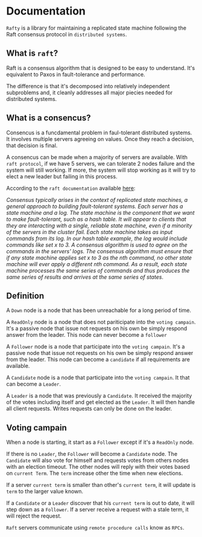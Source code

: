 # Documentation

`Rafty` is a library for maintaining a replicated state machine following the Raft consensus protocol in `distributed systems`.

## What is `raft`?

Raft is a consensus algorithm that is designed to be easy to understand. It's equivalent to Paxos in fault-tolerance and performance.

The difference is that it's decomposed into relatively independent subproblems and, it cleanly addresses all major piecies needed for distributed systems.

## What is a consencus?

Consencus is a funcdamental problem in faul-tolerant distributed systems. It involves multiple servers agreeing on values. Once they reach a decision, that decision is final.

A consencus can be made when a majority of servers are available. With `raft protocol`, if we have 5 servers, we can tolerate 2 nodes failure and the system will still working. If more, the system will stop working as it will try to elect a new leader but failing in this process.

According to the `raft documentation` available [here](https://raft.github.io/raft.pdf):

_Consensus typically arises in the context of replicated state machines, a general approach to building fault-tolerant systems. Each server has a state machine and a log. The state machine is the component that we want to make fault-tolerant, such as a hash table. It will appear to clients that they are interacting with a single, reliable state machine, even if a minority of the servers in the cluster fail. Each state machine takes as input commands from its log. In our hash table example, the log would include commands like set x to 3. A consensus algorithm is used to agree on the commands in the servers' logs. The consensus algorithm must ensure that if any state machine applies set x to 3 as the nth command, no other state machine will ever apply a different nth command. As a result, each state machine processes the same series of commands and thus produces the same series of results and arrives at the same series of states_.

## Definition

A `Down` node is a node that has been unreachable for a long period of time.

A `ReadOnly` node is a node that does not pariticipate into the `voting campain`. It's a passive node that issue not requests on his own be simply respond answer from the leader. This node can never become a `follower`

A `Follower` node is a node that participate into the `voting campain`. It's a passive node that issue not requests on his own be simply respond answer from the leader. This node can become a `candidate` if all requirements are available.

A `Candidate` node is a node that participate into the `voting campain`. It that can become a `Leader`.

A `Leader` is a node that was previously a `Candidate`. It received the majority of the votes including itself and get elected as the `Leader`. It will then handle all client requests. Writes requests can only be done on the leader.

## Voting campain

When a node is starting, it start as a `Follower` except if it's a `ReadOnly` node.

If there is no `Leader`, the `Follower` will become a `Candidate` node.
The `Candidate` will also vote for himself and requests votes from others nodes with an election timeout.
The other nodes will reply with their votes based on `current Term`. The `term` increase other the time when new elections.

If a server `current term` is smaller than other's `current term`, it will update is `term` to the larger value known.

If a `Candidate` or a `Leader` discover that his `current term` is out to date, it will step down as a `Follower`.
If a server receive a request with a stale term, it will reject the request.

`Raft` servers communicate using `remote procedure calls` know as `RPCs`.